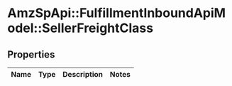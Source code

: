 # AmzSpApi::FulfillmentInboundApiModel::SellerFreightClass

## Properties
Name | Type | Description | Notes
------------ | ------------- | ------------- | -------------


